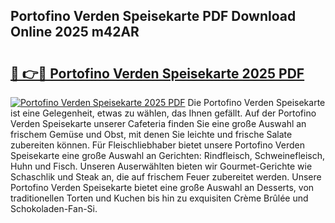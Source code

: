 ## Portofino Verden Speisekarte PDF Download Online 2025 m42AR

# <h2><a href="http://gccd8o.nevu.top/?p=Portofino+Verden+Speisekarte">🔗 👉🔴 Portofino Verden Speisekarte 2025 PDF</a></h2>

[![Portofino Verden Speisekarte 2025 PDF](https://i.imgur.com/dBaPXMq.png)](http://gccd8o.nevu.top/?p=Portofino+Verden+Speisekarte)
Die Portofino Verden Speisekarte ist eine Gelegenheit, etwas zu wählen, das Ihnen gefällt. Auf der Portofino Verden Speisekarte unserer Cafeteria finden Sie eine große Auswahl an frischem Gemüse und Obst, mit denen Sie leichte und frische Salate zubereiten können. Für Fleischliebhaber bietet unsere Portofino Verden Speisekarte eine große Auswahl an Gerichten: Rindfleisch, Schweinefleisch, Huhn und Fisch. Unseren Auserwählten bieten wir Gourmet-Gerichte wie Schaschlik und Steak an, die auf frischem Feuer zubereitet werden. Unsere Portofino Verden Speisekarte bietet eine große Auswahl an Desserts, von traditionellen Torten und Kuchen bis hin zu exquisiten Crème Brûlée und Schokoladen-Fan-Si.
